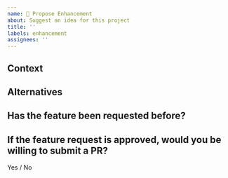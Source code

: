 ```yaml
---
name: 🚀 Propose Enhancement
about: Suggest an idea for this project
title: ''
labels: enhancement
assignees: ''
---
```


## Context

<!-- What are you trying to do and how would you want to do it differently? Is it something you currently you cannot do? Is this related to an issue/problem? -->

## Alternatives

<!-- Can you achieve the same result doing it in an alternative way? Is the alternative considerable? -->

## Has the feature been requested before?

<!-- If so, please provide a link to the issue-->

## If the feature request is approved, would you be willing to submit a PR?

<!-- Help can be provided if you need assistance submitting a PR. Either is fine -->
<!-- Markdown template for Yes: Yes / ~~No~~ -->
<!-- Markdown template for No: ~~Yes~~ / No -->

Yes / No
